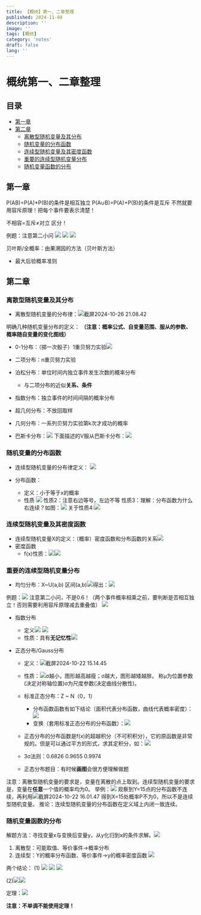 ```yaml
---
title: 【概统】第一、二章整理
published: 2024-11-08
description: ''
image: ''
tags: [概统]
category: 'notes'
draft: false 
lang: ''
---
```

# 概统第一、二章整理
## 目录
* [第一章](#%E7%AC%AC%E4%B8%80%E7%AB%A0)
* [第二章](#%E7%AC%AC%E4%BA%8C%E7%AB%A0)
    + [离散型随机变量及其分布](#%E7%A6%BB%E6%95%A3%E5%9E%8B%E9%9A%8F%E6%9C%BA%E5%8F%98%E9%87%8F%E5%8F%8A%E5%85%B6%E5%88%86%E5%B8%83)
    + [随机变量的分布函数](#%E9%9A%8F%E6%9C%BA%E5%8F%98%E9%87%8F%E7%9A%84%E5%88%86%E5%B8%83%E5%87%BD%E6%95%B0)
    + [连续型随机变量及其密度函数](#%E8%BF%9E%E7%BB%AD%E5%9E%8B%E9%9A%8F%E6%9C%BA%E5%8F%98%E9%87%8F%E5%8F%8A%E5%85%B6%E5%AF%86%E5%BA%A6%E5%87%BD%E6%95%B0)
    + [重要的连续型随机变量分布](#%E9%87%8D%E8%A6%81%E7%9A%84%E8%BF%9E%E7%BB%AD%E5%9E%8B%E9%9A%8F%E6%9C%BA%E5%8F%98%E9%87%8F%E5%88%86%E5%B8%83)
    + [随机变量函数的分布](#%E9%9A%8F%E6%9C%BA%E5%8F%98%E9%87%8F%E5%87%BD%E6%95%B0%E7%9A%84%E5%88%86%E5%B8%83)
## 第一章
P(AB)=P(A)*P(B)的条件是相互独立
P(A∪B)=P(A)+P(B)的条件是互斥
不然就要用容斥原理！把每个事件要表示清楚！

不相容=互斥≠对立 区分！

例题：注意第二小问
![](/media/17295140889614/17296883392647.png)
![](/media/17295140889614/17296883615524.png)
![](/media/17295140889614/17296883725344.png)

贝叶斯/全概率：由果溯因的方法（贝叶斯方法）
* 最大后验概率准则

## 第二章
### 离散型随机变量及其分布
* 离散型随机变量的分布律：![截屏2024-10-26 21.08.42](/media/17295140889614/%E6%88%AA%E5%B1%8F2024-10-26%2021.08.42.png)

明确几种随机变量分布的定义：
**（注意：概率公式、自变量范围、服从的参数、概率随自变量的变化图线）**
* 0-1分布：（掷一次骰子）1重贝努力实验![](/media/17295140889614/17295156253357.png)

* 二项分布：n重贝努力实验
* 泊松分布：单位时间内独立事件发生次数的概率分布
    * 与二项分布的近似**关系、条件**
* 指数分布：独立事件的时间间隔的概率分布
* 超几何分布：不放回取样
* 几何分布：一系列贝努力实验第k次才成功的概率
* 巴斯卡分布：![](/media/17295140889614/17295150644928.png)
下面描述的V服从巴斯卡分布：![](/media/17295140889614/17295155232943.png)

### 随机变量的分布函数
* 连续型随机变量的分布律定义：
![](/media/17295140889614/17299482727672.png)

* 分布函数：
    * 定义：小于等于x的概率
    * 性质  ![](/media/17295140889614/17295157894422.png)
        性质2：注意右边等号，左边不等
        性质3：理解：分布函数为什么右连续？如图：![](/media/17295140889614/17295158823306.png)
关于性质4:![](/media/17295140889614/17295159323335.png)



### 连续型随机变量及其密度函数
* 连续型随机变量X的定义：（概率）密度函数和分布函数的关系![](/media/17295140889614/17295160809483.png)
* 密度函数
    * f(x)性质：![](/media/17295140889614/17295161687191.png)![](/media/17295140889614/17295161829296.png)

### 重要的连续型随机变量分布
* 均匀分布：X~U(a,b)    区间(a,b)![](/media/17295140889614/17295240152341.png)得出：![](/media/17295140889614/17295240247492.png)


例题：![](/media/17295140889614/17295794876086.png)
注意第二小问，不是0.6！（两个事件概率相乘之前，要判断是否相互独立！否则需要利用容斥原理减去重叠值）
![](/media/17295140889614/17295795144984.png)
* 指数分布
    * 定义![](/media/17295140889614/17295796372438.png)
![](/media/17295140889614/17295796478407.png)
    * 性质：具有**无记忆性**![](/media/17295140889614/17295801015985.png)

* 正态分布/Gauss分布
    * 定义：![截屏2024-10-22 15.14.45](/media/17295140889614/%E6%88%AA%E5%B1%8F2024-10-22%2015.14.45.png)
    * 性质：![](/media/17295140889614/17295812634979.png)σ越小，图形越高越瘦；σ越大，图形越矮越胖。
      称μ为位置参数(决定对称轴位置)σ为尺度参数(决定曲线分散性)。
    * 标准正态分布：Z ~ N（0，1）
        * 分布函数函数有如下结论（面积代表分布函数，曲线代表概率密度）：![](/media/17295140889614/17295822705740.png)
        * 变换（套用标准正态分布的分布函数）：![](/media/17295140889614/17295825095709.png)
    * 正态分布的分布函数是f(x)的超越积分（不可积积分），它的原函数是非常规的。但是可以通过平方的形式，求其定积分，如：![](/media/17295140889614/17295822039648.png)

    * 3σ法则：0.6826 0.9655 0.9974
    * 正态分布题目：有时候**画图**会很方便理解做题

注意：离散型随机变量的要求是，变量在离散的点上取到。连续型随机变量的要求是，变量在**任意**一个值的概率均为0。
举例：![](/media/17295140889614/17295840145075.png)
观察到Y=15点的分布函数不连续，再利用![截屏2024-10-22 16.01.47](/media/17295140889614/%E6%88%AA%E5%B1%8F2024-10-22%2016.01.47.png)
得到X=15处概率P不为0，所以不是连续型随机变量。
推论：连续型随机变量的分布函数在定义域上内闭一致连续。

### 随机变量函数的分布
解题方法：寻找变量x与变换后变量y，从y化归到x的条件求解。![](/media/17295140889614/17295849004865.png)
1. 离散型：可能取值、等价事件->概率分布
2. 连续型：Y的概率分布函数、等价事件->y的概率密度函数
![](/media/17295140889614/17295850301103.png)

两个结论：
(1) ![](/media/17295140889614/17295857365092.png)
![](/media/17295140889614/17295857473509.png)
![](/media/17295140889614/17295857555667.png)

(2)![](/media/17295140889614/17295858587197.png)![](/media/17295140889614/17295858809027.png)

定理：![](/media/17295140889614/17296713664334.png)

**注意：不单调不能使用定理！**
